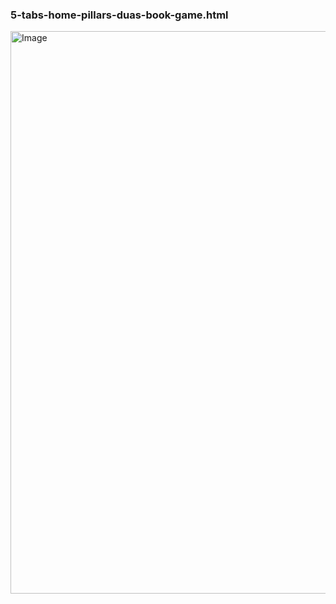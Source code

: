 ### 5-tabs-home-pillars-duas-book-game.html

<img width="1600" height="900" alt="Image" src="https://github.com/user-attachments/assets/05f70d48-9b28-4b3c-a403-f9cab5851931" />
